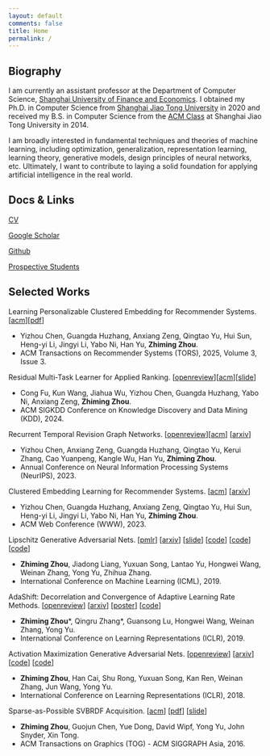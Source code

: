 ```yaml
---
layout: default
comments: false
title: Home
permalink: /
---
```


## Biography

I am currently an assistant professor at the Department of Computer Science, [Shanghai University of Finance and Economics](http://english.sufe.edu.cn/). I obtained my Ph.D. in Computer Science from [Shanghai Jiao Tong University](http://en.sjtu.edu.cn/) in 2020 and received my B.S. in Computer Science from the [ACM Class](https://acm.sjtu.edu.cn/home) at Shanghai Jiao Tong University in 2014.

I am broadly interested in fundamental techniques and theories of machine learning, including optimization, generalization, representation learning, learning theory, generative models, design principles of neural networks, etc. Ultimately, I want to contribute to laying a solid foundation for applying artificial intelligence in the real world.

## Docs & Links

[CV](https://raw.githubusercontent.com/ZhimingZhou/zhimingzhou.github.io/master/assets/Zhiming_Zhou_Resume.pdf)

[Google Scholar](https://scholar.google.com/citations?hl=en&user=b8YJ1EMAAAAJ&sortby=pubdate)

[Github](https://github.com/ZhimingZhou)

[Prospective Students](https://zhimingzhou.github.io/Posts/Prospective-Students/)

## Selected Works 

Learning Personalizable Clustered Embedding for Recommender Systems.
  \[[acm](https://dl.acm.org/doi/abs/10.1145/3543507.3583362)\]\[[pdf](https://drive.google.com/file/d/1-fQas4kf4Dkyj84dDVBGhSxximNkCmjp/view)\]
- Yizhou Chen, Guangda Huzhang, Anxiang Zeng, Qingtao Yu, Hui Sun, Heng-yi Li, Jingyi Li, Yabo Ni, Han Yu, **Zhiming Zhou**.
- ACM Transactions on Recommender Systems (TORS), 2025, Volume 3, Issue 3.

Residual Multi-Task Learner for Applied Ranking.
  \[[openreview](https://openreview.net/forum?id=dOWWNW9CJ3)\]\[[acm](https://dl.acm.org/doi/abs/10.1145/3637528.3671523)\]\[[slide](https://github.com/ZhimingZhou/zhimingzhou.github.io/raw/ff28a097b745dba9ff366ba0e6f928d2c4c043a9/assets/Residual%20Multi-Task%20Learner%20for%20Applied%20Ranking.pdf)\]
- Cong Fu, Kun Wang, Jiahua Wu, Yizhou Chen, Guangda Huzhang, Yabo Ni, Anxiang Zeng, **Zhiming Zhou**.
- ACM SIGKDD Conference on Knowledge Discovery and Data Mining (KDD), 2024.

Recurrent Temporal Revision Graph Networks.
  \[[openreview](https://openreview.net/forum?id=B3UDx1rNOy)\]\[[acm](https://dl.acm.org/doi/abs/10.5555/3666122.3669159)\]
  \[[arxiv](https://arxiv.org/abs/2309.12694)\]
- Yizhou Chen, Anxiang Zeng, Guangda Huzhang, Qingtao Yu, Kerui Zhang, Cao Yuanpeng, Kangle Wu, Han Yu, **Zhiming Zhou**.
- Annual Conference on Neural Information Processing Systems (NeurIPS), 2023.

Clustered Embedding Learning for Recommender Systems.
  \[[acm](https://dl.acm.org/doi/abs/10.1145/3543507.3583362)\]
  \[[arxiv](https://arxiv.org/abs/2302.01478)\]
- Yizhou Chen, Guangda Huzhang, Anxiang Zeng, Qingtao Yu, Hui Sun, Heng-yi Li, Jingyi Li, Yabo Ni, Han Yu, **Zhiming Zhou**.
- ACM Web Conference (WWW), 2023.

Lipschitz Generative Adversarial Nets.
  \[[pmlr](https://proceedings.mlr.press/v97/zhou19c.html)]
  \[[arxiv](https://arxiv.org/abs/1902.05687)\]
  \[[slide](https://icml.cc/media/Slides/icml/2019/halla(11-14-00)-11-15-10-4628-lipschitz_gener.pdf)\]
  \[[code](https://github.com/ZhimingZhou/AdaShift-LGANs-MaxGP-refactored)\]
  \[[code](https://github.com/ZhimingZhou/LGANs-for-reproduce)\]
  \[[code](https://github.com/ZhimingZhou/MaxGP-MaxAL-for-reproduce)\]
- **Zhiming Zhou**, Jiadong Liang, Yuxuan Song, Lantao Yu, Hongwei Wang, Weinan Zhang, Yong Yu, Zhihua Zhang.
- International Conference on Machine Learning (ICML), 2019.

AdaShift: Decorrelation and Convergence of Adaptive Learning Rate Methods. 
  \[[openreview](https://openreview.net/forum?id=HkgTkhRcKQ)\]
  \[[arxiv](https://arxiv.org/abs/1810.00143)\]
  \[[poster](https://s3.amazonaws.com/postersession.ai/bd0f7f0b-ecaa-4164-aeb6-d0cf181cc27b.jpg)\]
  \[[code](https://github.com/ZhimingZhou/AdaShift-LGANs-MaxGP-refactored)\]
- **Zhiming Zhou**\*, Qingru Zhang\*, Guansong Lu, Hongwei Wang, Weinan Zhang, Yong Yu.
- International Conference on Learning Representations (ICLR), 2019. 

Activation Maximization Generative Adversarial Nets.
  \[[openreview](https://openreview.net/forum?id=HyyP33gAZ)\]
  \[[arxiv](https://arxiv.org/abs/1703.02000)\]
  \[[code](https://github.com/ZhimingZhou/AM-GANs-refactored)\]
  \[[code](https://github.com/ZhimingZhou/AM-GANs-for-reproduce)\]
- **Zhiming Zhou**, Han Cai, Shu Rong, Yuxuan Song, Kan Ren, Weinan Zhang, Jun Wang, Yong Yu.
- International Conference on Learning Representations (ICLR), 2018.

Sparse-as-Possible SVBRDF Acquisition. 
  \[[acm](https://dl.acm.org/doi/10.1145/2980179.2980247)\]
  \[[pdf](http://yuedong.shading.me/project/sparsesvbrdf/sparsesvbrdf.pdf)\]
  \[[slide](https://drive.google.com/file/d/16gUKZoQH4HiQ61gEQ-YFs6v9WTEOSixf/view?usp=sharing)\]
- **Zhiming Zhou**, Guojun Chen, Yue Dong, David Wipf, Yong Yu, John Snyder, Xin Tong.
- ACM Transactions on Graphics (TOG) - ACM SIGGRAPH Asia, 2016.




<!--
- <details><summary>Click to expand a brief introduction.</summary>We significantly reduce the number of images required for spatially-varying surface reflectance (SVBRDF) acquisition, by solving an exact low-rank representation and chasing an extreme sparsity. The number of images required dropped from thousands to tens, and high-quality SVBRDF acquisition from a single image became possible for the first time.</details>
-->

<!--
- <details><summary>Click to expand a brief introduction.</summary>We study the convergence issue of Adam optimizer. With the proposed concept *net update factor*, we showed that the key issue in Adam lies in its biased adaptive learning rate caused by the correlation between the adaptive term v_t and the current gradient g_t, and a temporal shift operation is proposed to solve such an issue. Our new understanding of the role of v_t also free v_t from its traditional update rule, leading to more interesting variants. Particularly, with dimension reduction operation in v_t, we achieve the so-called adaptive learning rate SGD, which removes the global gradient scale but keeps the relative scales.</details>
-->

<!--
- <details><summary>Click to expand a brief introduction.</summary>We study how class labels interact with GANs training when introduced and how it improves the sample quality of GANs. Based on the analysis, an improved method for leveraging class labels in GANs has been proposed. An interesting relationship among popular variants of GANs that leverage class labels, including the proposed AM-GANs, is revealed.</details>
-->

<!--
- <details><summary>Click to expand a brief introduction.</summary>We study the cause of training instability of GANs from the perspective of the gradient of the optimal discriminative function. Under a generalized formulation of GANs, we show that: (1) GANs with unregularized discriminative function space generally does not guarantee its convergence, suffering from a *gradient uninformativeness issue*; (2) Lipschitz regularization in the discriminative function space can generally resolve this issue and guarantee the convergence of GANs. This leads to a new family of GANs named Lipschitz GANs. All tested instances of this family consistently outperform WGANs in experiments.</details>

[DBLP](https://dblp.org/pid/56/321.html) 
-->
